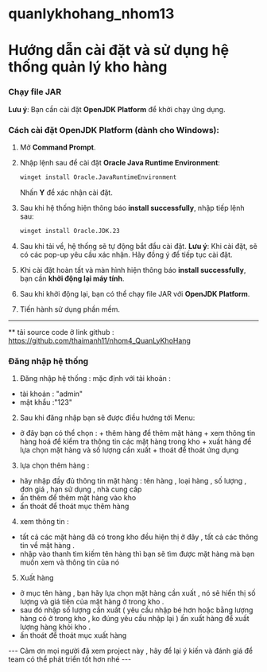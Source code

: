 # quanlykhohang_nhom13
# Hướng dẫn cài đặt và sử dụng hệ thống quản lý kho hàng

### Chạy file JAR

**Lưu ý**: Bạn cần cài đặt **OpenJDK Platform** để khởi chạy ứng dụng.

### Cách cài đặt OpenJDK Platform (dành cho Windows):

1. Mở **Command Prompt**.
2. Nhập lệnh sau để cài đặt **Oracle Java Runtime Environment**:

   ```bash
   winget install Oracle.JavaRuntimeEnvironment
   ```

   Nhấn **Y** để xác nhận cài đặt.

3. Sau khi hệ thống hiện thông báo **install successfully**, nhập tiếp lệnh sau:
   ```bash
   winget install Oracle.JDK.23
   ```
4. Sau khi tải về, hệ thống sẽ tự động bắt đầu cài đặt. **Lưu ý**: Khi cài đặt, sẽ có các pop-up yêu cầu xác nhận. Hãy đồng ý để tiếp tục cài đặt.

5. Khi cài đặt hoàn tất và màn hình hiện thông báo **install successfully**, bạn cần **khởi động lại máy tính**.

6. Sau khi khởi động lại, bạn có thể chạy file JAR với **OpenJDK Platform**.

7. Tiến hành sử dụng phần mềm.

---
** tải source code ở link github : https://github.com/thaimanh11/nhom4_QuanLyKhoHang

### Đăng nhập hệ thống

1.  Đăng nhập hệ thống :
    mặc định với tài khoản :

- tài khoản : "admin"
- mật khẩu :"123"
2.  Sau khi đăng nhập bạn sẽ được điều hướng tới Menu:
- ở đây bạn có thể chọn : + thêm hàng để thêm mặt hàng 
                            + xem thông tin hàng hoá để kiểm tra thông tin các mặt hàng trong kho 
                            + xuất hàng để lựa chọn mặt hàng và số lượng cần xuất 
                            + thoát để thoát ứng dụng 
3. lựa chọn thêm hàng : 
- hãy nhập đầy đủ thông tin mặt hàng : tên hàng , loại hàng , số lượng , đơn giá , hạn sử dụng , nhà cung cấp
- ấn thêm để thêm mặt hàng vào kho 
- ấn thoát để thoát mục thêm hàng 
4. xem thông tin :
- tất cả các mặt hàng đã có trong kho đều hiện thị ở đây , tất cả các thông tin về mặt hàng .
- nhập vào thanh tìm kiếm tên hàng thì bạn sẽ tìm được mặt hàng mà bạn muốn xem và thông tin của nó 
5.  Xuất hàng 
- ở mục tên hàng , bạn hãy lựa chọn mặt hàng cần xuất , nó sẽ hiển thị số lượng và giá tiền của mặt hàng ở trong kho .
- sau đó nhập số lượng cần xuất ( yêu cầu nhập bé hơn hoặc bằng lượng hàng có ở trong kho , ko đúng yêu cầu nhập lại ) ấn xuất hàng để xuất lượng hàng khỏi kho .
- ấn thoát để thoát mục xuất hàng 


--- Cảm ơn mọi người đã xem project này , hãy để lại ý kiến và đánh giá để team có thể phát triển tốt hơn nhé ---

